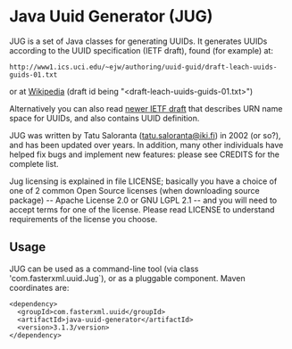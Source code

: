 #  Java Uuid Generator (JUG)

JUG is a set of Java classes for generating UUIDs. It generates UUIDs according to the UUID specification (IETF draft), found  (for example) at:

    http://www1.ics.uci.edu/~ejw/authoring/uuid-guid/draft-leach-uuids-guids-01.txt

or at [Wikipedia](http://en.wikipedia.org/wiki/UUID) (draft id being "<draft-leach-uuids-guids-01.txt>")

Alternatively you can also read [newer IETF draft](http://www.ietf.org/internet-drafts/draft-mealling-uuid-urn-00.txt)
 that describes URN name space for UUIDs, and also contains UUID definition.

JUG was written by Tatu Saloranta (<tatu.saloranta@iki.fi>) in 2002 (or so?), and has been updated over years.
In addition, many other individuals have helped fix bugs and implement new features: please see CREDITS for the complete list.

Jug licensing is explained in file LICENSE; basically you have a choice of one of 2 common Open Source licenses (when downloading source package) -- Apache License 2.0 or GNU LGPL 2.1 -- and you will need to accept terms for one of the license.
Please read LICENSE to understand requirements of the license you choose.

## Usage

JUG can be used as a command-line tool (via class 'com.fasterxml.uuid.Jug`), or as a pluggable component.
Maven coordinates are:

    <dependency>
      <groupId>com.fasterxml.uuid</groupId>
      <artifactId>java-uuid-generator</artifactId>
      <version>3.1.3/version>
    </dependency>


